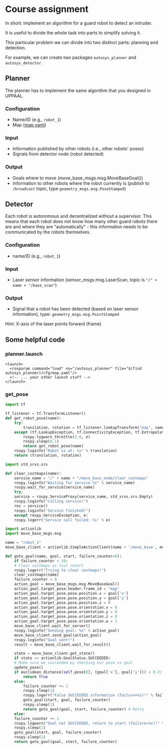 # Course assignment

In short: implement an algorithm for a guard robot to detect an intruder.

It is useful to divide the whole task into parts to simplify solving it.

This particular problem we can divide into two distinct parts: planning and detection.

For example, we can create two packages `autosys_planner` and `autosys_detector`.

## Planner

The planner has to implement the same algorithm that you designed in UPPAAL.

### Configuration

* Name/ID (e.g., `robot_1`)
* Map ([map.yaml](map.yaml))

### Input

* Information published by other robots (i.e., other robots' poses)
* Signals from detector node (robot detected)

### Output

* Goals where to move (move_base_msgs.msg.MoveBaseGoal())
* Information to other robots where the robot currently is (publish to `/broadcast` topic, type `geometry_msgs.msg.PoseStamped`)

## Detector

Each robot is autonomous and decentralized without a supervisor. This means that each robot does not know how many other guard robots there are and where they are "automatically" - this information needs to be communicated by the robots themselves.

### Configuration

* name/ID (e.g., `robot_1`)

### Input

* Laser sensor information (sensor_msgs.msg.LaserScan, topic is `"/" + name + "/base_scan"`)

### Output

* Signal that a robot has been detected (based on laser sensor information), type: `geometry_msgs.msg.PointStamped`

Hint: X-axis of the laser points forward (frame)

## Some helpful code

### planner.launch
```
<launch>
  <rosparam command="load" ns="/autosys_planner" file="$(find autosys_planner)/cfg/map.yaml"/>
  <!-- ... your other launch stuff -->
</launch>
```

### get_pose

```python
import tf

tf_listener = tf.TransformListener()
def get_robot_pose(name):
    try:
        translation, rotation = tf_listener.lookupTransform("map", name + "/base_footprint", rospy.Time(0))
    except (tf.LookupException, tf.ConnectivityException, tf.ExtrapolationException) as e:
        rospy.logwarn_throttle(3.0, e)
        rospy.sleep(0.1)
        return get_robot_pose(name)
    rospy.loginfo("Robot is at: %s" % translation)
    return (translation, rotation)
```

```python
import std_srvs.srv

def clear_costmaps(name):
    service_name = "/" + name + "/move_base_node/clear_costmaps"
    rospy.loginfo("Waiting for service %s" % service_name)
    rospy.wait_for_service(service_name)
    try:
	service = rospy.ServiceProxy(service_name, std_srvs.srv.Empty)
	rospy.loginfo("Calling service!")
	res = service()
	rospy.loginfo("Service finished!")
    except rospy.ServiceException, e:
	rospy.logerr("Service call failed: %s" % e)

```

```python
import actionlib
import move_base_msgs.msg

name = "robot_1"
move_base_client = actionlib.SimpleActionClient(name + '/move_base', move_base_msgs.msg.MoveBaseAction)

def goto_goal(name, goal, start, failure_counter=0):
    if failure_counter > 10:
	# Clear costmaps as last resort
	rospy.logerr("Trying to clear costmaps!")
	clear_costmaps(name)
	failure_counter = 0
    action_goal = move_base_msgs.msg.MoveBaseGoal()
    action_goal.target_pose.header.frame_id = "map"
    action_goal.target_pose.pose.position.x = goal['x']
    action_goal.target_pose.pose.position.y = goal['y']
    action_goal.target_pose.pose.position.z = 0
    action_goal.target_pose.pose.orientation.x = 0
    action_goal.target_pose.pose.orientation.y = 0
    action_goal.target_pose.pose.orientation.z = 0
    action_goal.target_pose.pose.orientation.w = 1
    move_base_client.wait_for_server()
    rospy.loginfo("Sending goal: %s" % action_goal)
    move_base_client.send_goal(action_goal)
    rospy.loginfo("Goal sent!")
    result = move_base_client.wait_for_result()

    state = move_base_client.get_state()
    if state == actionlib.GoalStatus.SUCCEEDED:
	# Make sure we succeeded by checking our pose vs goal
	update_pose()
	if euclidean_distance(self.pose[0], (goal['x'], goal['y'])) < 0.2:
	    return True
	else:
	    failure_counter += 1
	    rospy.sleep(1)
	    rospy.logerr("False SUCCEEDED information (failure=%s)!" % failure_counter)
	    goto_goal(start, goal, failure_counter)
	    rospy.sleep(1)
	    return goto_goal(goal, start, failure_counter) # Retry
    else:
	failure_counter += 1
	rospy.logwarn("Goal not SUCCEEDED, return to start (failure=%s)!" % failure_counter)
	rospy.sleep(1)
	goto_goal(start, goal, failure_counter)
	rospy.sleep(1)
	return goto_goal(goal, start, failure_counter)

```
